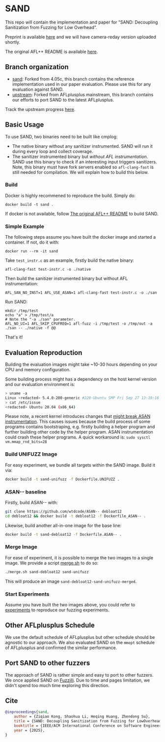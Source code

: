 # SAND

This repo will contain the implementation and paper for "SAND: Decoupling Sanitization from Fuzzing for Low Overhead".

Preprint is available [here](./paper.pdf) and we will have camera-reday version uploaded shortly.

The original AFL++ README is available [here](./README.AFLpp.md).

## Branch organization

- [sand](https://github.com/wtdcode/sand-aflpp/tree/sand): Forked from 4.05c, this branch contains the reference implementation used in our paper evaluation. Please use this for any evaluation against SAND.
- [upstream](https://github.com/wtdcode/sand-aflpp/tree/upstream): Forked from AFLplusplus mainstream, this branch contains our efforts to port SAND to the latest AFLplusplus.

Track the upstream progress [here](https://github.com/AFLplusplus/AFLplusplus/pull/2288).

## Basic Usage

To use SAND, two binaries need to be built like cmplog:

- The native binary without any sanitizer instrumented. SAND will run it during every loop and collect coverage. 
- The sanitizer instrumented binary but _without AFL instrumentation_. SAND use this binary to check if an interesting input triggers sanitizers. Note, this binary must have fork servers enabled so `afl-clang-fast` is still needed for compilation. We will explain how to build this below.

### Build

Docker is highly recommened to reproduce the build. Simply do:

```
docker build -t sand .
```

If docker is not available, follow [The original AFL++ README](./README.AFLpp.md) to build SAND.

### Simple Example

The following steps assume you have built the docker image and started a container. If not, do it with:

```
docker run --rm -it sand
```

Take `test_instr.c` as an example, firstly build the native binary:

```
afl-clang-fast test-instr.c -o ./native
```

Then build the sanitizer instrumented binary but without AFL instrumentation:

```
AFL_SAN_NO_INST=1 AFL_USE_ASAN=1 afl-clang-fast test-instr.c -o ./san
```

Run SAND:

```
mkdir /tmp/test
echo "a" > /tmp/test/a
# Note the "-a ./san" parameter.  
AFL_NO_UI=1 AFL_SKIP_CPUFREQ=1 afl-fuzz -i /tmp/test -o /tmp/out -a ./san -- ./native -f @@
```

That's it!

## Evaluation Reproduction

Building the evaluation images might take ~10-30 hours depending on your CPU and memory configuration.

Some building process might has a dependency on the host kernel version and our evaluation environment is:

```bash
> uname -a
Linux <redacted> 5.4.0-200-generic #220-Ubuntu SMP Fri Sep 27 13:19:16 UTC 2024 x86_64 x86_64 x86_64 GNU/Linux
> cat /etc/issue
<redacted> Ubuntu 20.04 (x86_64)
```

Please note, a recent kernel introduces changes that [might break ASAN instrumentation](https://github.com/google/sanitizers/issues/1614). This causes issues because the build process of some programs contains bootstraping, e.g. firstly building a helper program and further building other code by the helper program. ASAN instrumentation could crash these helper programs. A quick workaround is: `sudo sysctl vm.mmap_rnd_bits=28`

### Build UNIFUZZ Image

For easy experiment, we bundle all targets within the SAND image. Build it via:

```bash
docker build -t sand-unifuzz -f Dockerfile.UNIFUZZ .
```

### ASAN-- baseline

Firstly, build ASAN-- with:

```bash
git clone https://github.com/wtdcode/ASAN-- debloat12
cd debloat12 && docker build -t debloat12 -f Dockerfile_ASAN-- .
```

Likewise, build another all-in-one image for the base line:

```bash
docker build -t sand-debloat12 -f Dockerfile.ASAN-- .
```

### Merge Image

For ease of experiment, it is possible to merge the two images to a single image. We provide a script [merge.sh](./merge.sh) to do so:

```bash
./merge.sh sand-debloat12 sand-unifuzz
```

This will produce an image `sand-debloat12-sand-unifuzz-merged`.

### Start Experiments

Assume you have built the two images above, you could refer to [experiments](./experiments/) to reproduce our fuzzing experiments.

## Other AFLplusplus Schedule

We use the default schedule of AFLplusplus but other schedule should be agnostic to our approach. We also evaluated SAND on the `mmopt` schedule of AFLplusplus and confirmed the similar performance.

## Port SAND to other fuzzers

The approach of SAND is rather simple and easy to port to other fuzzers. We once applied SAND on [Fuzzilli](https://github.com/wtdcode/sand_fuzzilli). Due to time and pages limitation, we didn't spend too much time exploring this direction.

## Cite

```bib
@inproceedings{sand,
    author = {Ziqiao Kong, Shaohua Li, Heqing Huang, Zhendong Su},
    title = {SAND: Decoupling Sanitization from Fuzzing for LowOverhead},
    booktitle = {IEEE/ACM International Conference on Software Engineering (ICSE)},
    year = {2025},
}
```
